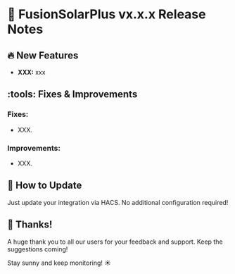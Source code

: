 # :rocket: FusionSolarPlus vx.x.x Release Notes

## :fire: New Features
- **XXX:** xxx

## :tools: Fixes & Improvements
### Fixes:
- XXX.

### Improvements:
- XXX.

## :pencil: How to Update
Just update your integration via HACS. No additional configuration required!

## :pray: Thanks!
A huge thank you to all our users for your feedback and support. Keep the suggestions coming!

Stay sunny and keep monitoring! :sunny: